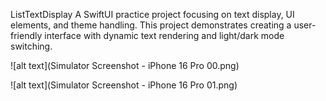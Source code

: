 ListTextDisplay
A SwiftUI practice project focusing on text display, UI elements, and theme handling. This project demonstrates creating a user-friendly interface with dynamic text rendering and light/dark mode switching.

![alt text](Simulator Screenshot - iPhone 16 Pro 00.png)

![alt text](Simulator Screenshot - iPhone 16 Pro 01.png)